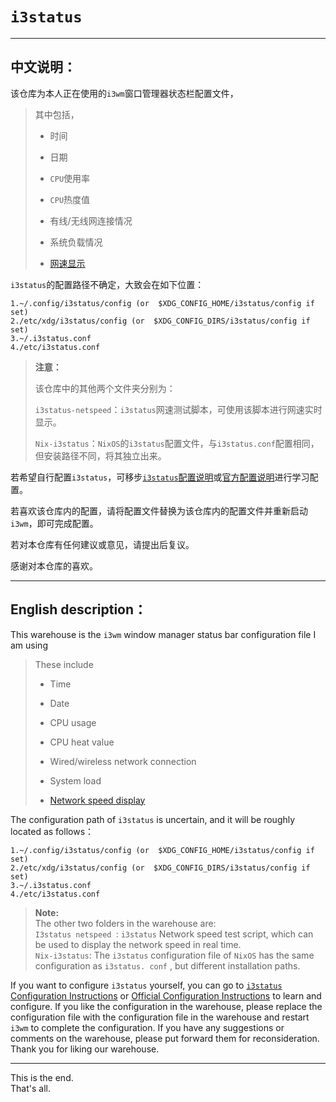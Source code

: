 # `i3status`

------

## 中文说明：

该仓库为本人正在使用的`i3wm`窗口管理器状态栏配置文件，    </br>

> 其中包括，    </br>
> 
> - 时间    </br>
> 
> - 日期    </br>
> 
> - `CPU`使用率    </br>
> 
> - `CPU`热度值    </br>
> 
> - 有线/无线网连接情况    </br>
> 
> - 系统负载情况    </br>
> 
> - [网速显示](./i3status-netspeed/net-speed-Readme.md)    </br>

`i3status`的配置路径不确定，大致会在如下位置：

```shell
1.~/.config/i3status/config (or  $XDG_CONFIG_HOME/i3status/config if set)
2./etc/xdg/i3status/config (or  $XDG_CONFIG_DIRS/i3status/config if set)
3.~/.i3status.conf  
4./etc/i3status.conf
```

> **注意：**
> 
> 该仓库中的其他两个文件夹分别为：
> 
> `i3status-netspeed`：`i3status`网速测试脚本，可使用该脚本进行网速实时显示。
> 
> `Nix-i3status`：`NixOS`的`i3status`配置文件，与`i3status.conf`配置相同，但安装路径不同，将其独立出来。

若希望自行配置`i3status`，可移步[`i3status`配置说明](./i3status-configuration-description.md)或[官方配置说明](https://i3wm.org/docs/i3status.html)进行学习配置。

若喜欢该仓库内的配置，请将配置文件替换为该仓库内的配置文件并重新启动`i3wm`，即可完成配置。

若对本仓库有任何建议或意见，请提出后复议。

感谢对本仓库的喜欢。

------

## English description：

This warehouse is the `i3wm` window manager status bar configuration file I am using    </br>

> These include     </br>
> 
> - Time    </br>
> 
> - Date    </br>
> 
> - CPU usage    </br>
> 
> - CPU heat value    </br>
> 
> - Wired/wireless network connection    </br>
> 
> - System load    </br>
> 
> - [Network speed display](./i3status-netspeed/net-speed-Readme.md)    </br>

The configuration path of `i3status` is uncertain, and it will be roughly located as follows：    </br> 

```shell
1.~/.config/i3status/config (or  $XDG_CONFIG_HOME/i3status/config if set)
2./etc/xdg/i3status/config (or  $XDG_CONFIG_DIRS/i3status/config if set)
3.~/.i3status.conf  
4./etc/i3status.conf
```

> **Note:**    </br>
> The other two folders in the warehouse are:    </br>
> `I3status netspeed `: ` i3status ` Network speed test script, which can be used to display the network speed in real time.    </br>
> `Nix-i3status`: The `i3status` configuration file of `NixOS` has the same configuration as `i3status. conf` , but different installation paths.    </br>

If you want to configure `i3status` yourself, you can go to [`i3status` Configuration Instructions](./i3status-configuration-description.md) or [Official Configuration Instructions](https://i3wm.org/docs/i3status.html) to learn and configure.
If you like the configuration in the warehouse, please replace the configuration file with the configuration file in the warehouse and restart `i3wm` to complete the configuration.
If you have any suggestions or comments on the warehouse, please put forward them for reconsideration.
Thank you for liking our warehouse.

------

This is the end.    </br>
That's all.    </br>
